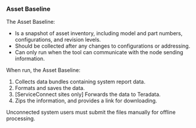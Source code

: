 ### Asset Baseline

The Asset Baseline:

- Is a snapshot of asset inventory, including model and part numbers, configurations, and revision levels.
- Should be collected after any changes to configurations or addressing.
- Can only run when the tool can communicate with the node sending information.

When run, the Asset Baseline:

1. Collects data bundles containing system report data.
1. Formats and saves the data.
1. [ServiceConnect sites only] Forwards the data to Teradata.
1. Zips the information, and provides a link for downloading.

Unconnected system users must submit the files manually for offline processing.
